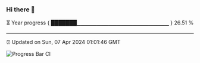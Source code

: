 ### Hi there 👋

⏳ Year progress { ███████▁▁▁▁▁▁▁▁▁▁▁▁▁▁▁▁▁▁▁▁▁▁▁ } 26.51 %

---

⏰ Updated on Sun, 07 Apr 2024 01:01:46 GMT

![Progress Bar CI](https://github.com/JuvenileQ/Progress-Bar-CI/workflows/main/badge.svg)
